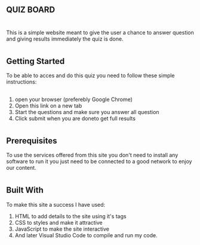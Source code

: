 ## QUIZ BOARD

#

This is a simple website meant to give the user a chance to answer question and giving results immediately the quiz is done.

#

## Getting Started

To be able to acces and do this quiz you need to follow these simple instructions:

##

1. open your browser (preferebly Google Chrome)
2. Open this link on a new tab
3. Start the questions and make sure you answer all question
4. Click submit when you are doneto get full results

#

## Prerequisites

To use the services offered from this site you don't need to install any software to run it you just need to be connected to a good network to enjoy our content.

#

## Built With

To make this site a success I have used:

1. HTML to add details to the site using it's tags
2. CSS to styles and make it attractive
3. JavaScript to make the site interactive
4. And later Visual Studio Code to compile and run my code.

#
